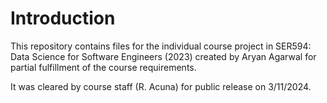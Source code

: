 ﻿# Introduction
This repository contains files for the individual course project in SER594: Data Science for Software Engineers (2023) created by Aryan Agarwal for partial fulfillment of the course requirements.

It was cleared by course staff (R. Acuna) for public release on 3/11/2024.

